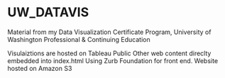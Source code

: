 # UW_DATAVIS
Material from my Data Visualization Certificate Program, University of Washington Professional &amp; Continuing Education

Visulaiztions are hosted on Tableau Public
Other web content direclty embedded into index.html 
Using Zurb Foundation for front end.
Website hosted on Amazon S3
